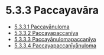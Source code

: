 # 5.3.3 Paccayavāra

* [5.3.3.1 Paccayānuloma](5.3.3/5.3.3.1.md)
* [5.3.3.2 Paccayapaccanīya](5.3.3/5.3.3.2.md)
* [5.3.3.3 Paccayānulomapaccanīya](5.3.3/5.3.3.3.md)
* [5.3.3.4 Paccayapaccanīyānuloma](5.3.3/5.3.3.4.md)
